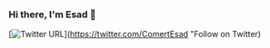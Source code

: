 ### Hi there, I'm Esad 👋

[![Twitter URL](https://img.shields.io/badge/ComertEsad-1DA1F2?style=for-the-badge&logo=twitter&logoColor=white)](https://twitter.com/ComertEsad "Follow on Twitter)


<!--
**esadcmrt/esadcmrt** is a ✨ _special_ ✨ repository because its `README.md` (this file) appears on your GitHub profile.

Here are some ideas to get you started:

- 🔭 I’m currently working on ...
- 🌱 I’m currently learning ...
- 👯 I’m looking to collaborate on ...
- 🤔 I’m looking for help with ...
- 💬 Ask me about ...
- 📫 How to reach me: ...
- 😄 Pronouns: ...
- ⚡ Fun fact: ...
-->

